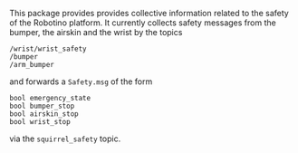 This package provides provides collective information related to the safety of the Robotino platform. It currently collects safety messages from the bumper, the airskin and the wrist by the topics

```
/wrist/wrist_safety
/bumper
/arm_bumper
```

and forwards a `Safety.msg` of the form

```
bool emergency_state
bool bumper_stop
bool airskin_stop
bool wrist_stop
```

via the `squirrel_safety` topic.

